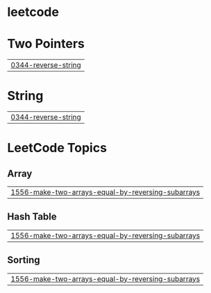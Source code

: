 # leetcode


# Two Pointers
|  |
| ------- |
| [0344-reverse-string](https://github.com/Abd8603/leetcode/tree/master/0344-reverse-string) |
# String
|  |
| ------- |
| [0344-reverse-string](https://github.com/Abd8603/leetcode/tree/master/0344-reverse-string) |
<!---LeetCode Topics Start-->
# LeetCode Topics
## Array
|  |
| ------- |
| [1556-make-two-arrays-equal-by-reversing-subarrays](https://github.com/Abd8603/leetcode/tree/master/1556-make-two-arrays-equal-by-reversing-subarrays) |
## Hash Table
|  |
| ------- |
| [1556-make-two-arrays-equal-by-reversing-subarrays](https://github.com/Abd8603/leetcode/tree/master/1556-make-two-arrays-equal-by-reversing-subarrays) |
## Sorting
|  |
| ------- |
| [1556-make-two-arrays-equal-by-reversing-subarrays](https://github.com/Abd8603/leetcode/tree/master/1556-make-two-arrays-equal-by-reversing-subarrays) |
<!---LeetCode Topics End-->